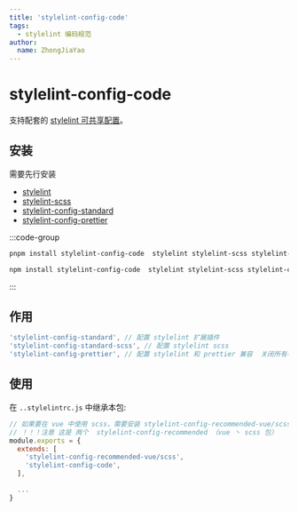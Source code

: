 ```yaml
---
title: 'stylelint-config-code'
tags:
  - stylelint 编码规范
author:
  name: ZhongJiaYao
---
```


# stylelint-config-code

支持配套的 [stylelint 可共享配置](https://stylelint.io/user-guide/configure)。

## 安装

需要先行安装

- [stylelint](https://www.npmjs.com/package/stylelint)
- [stylelint-scss](https://www.npmjs.com/package/stylelint-scss)
- [stylelint-config-standard](https://www.npmjs.com/package/stylelint-config-standard)
- [stylelint-config-prettier](https://www.npmjs.com/package/stylelint-config-prettier)

:::code-group

```sh [安装 PNPM]
pnpm install stylelint-config-code  stylelint stylelint-scss stylelint-config-standard stylelint-config-prettier --save-dev
```

```sh [安装 npm]
npm install stylelint-config-code  stylelint stylelint-scss stylelint-config-standard stylelint-config-prettier --save-dev
```

:::

## 作用

```js
'stylelint-config-standard', // 配置 stylelint 扩展插件
'stylelint-config-standard-scss', // 配置 stylelint scss
'stylelint-config-prettier', // 配置 stylelint 和 prettier 兼容  关闭所有不必要或可能与 Prettier 冲突的规则
```

## 使用

在 `..stylelintrc.js` 中继承本包:

```js
// 如果要在 vue 中使用 scss，需要安装 stylelint-config-recommended-vue/scss
// ！！！注意 这是 两个  stylelint-config-recommended （vue 丶 scss 包）
module.exports = {
  extends: [
    'stylelint-config-recommended-vue/scss',
    'stylelint-config-code',
  ],

  ...
}
```

